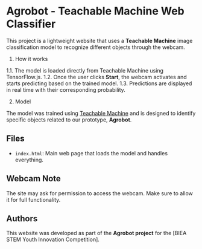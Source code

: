 # Agrobot - Teachable Machine Web Classifier

This project is a lightweight website that uses a **Teachable Machine** image classification model to recognize different objects through the webcam.

1. How it works

1.1. The model is loaded directly from Teachable Machine using TensorFlow.js.
1.2. Once the user clicks **Start**, the webcam activates and starts predicting based on the trained model.
1.3. Predictions are displayed in real time with their corresponding probability.

2. Model

The model was trained using [Teachable Machine](https://teachablemachine.withgoogle.com/) and is designed to identify specific objects related to our prototype, **Agrobot**.

## Files

- `index.html`: Main web page that loads the model and handles everything.

## Webcam Note

The site may ask for permission to access the webcam. Make sure to allow it for full functionality.

## Authors

This website was developed as part of the **Agrobot project** for the [BIEA STEM Youth Innovation Competition].
